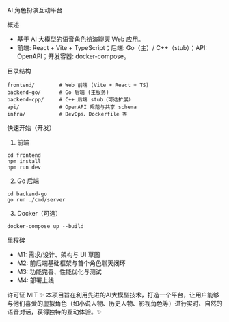 AI 角色扮演互动平台

概述
- 基于 AI 大模型的语音角色扮演聊天 Web 应用。
- 前端: React + Vite + TypeScript；后端: Go（主）/ C++（stub）；API: OpenAPI；开发容器: docker-compose。

目录结构
```
frontend/        # Web 前端 (Vite + React + TS)
backend-go/      # Go 后端 (主服务)
backend-cpp/     # C++ 后端 stub（可选扩展）
api/             # OpenAPI 规范与共享 schema
infra/           # DevOps、Dockerfile 等
```

快速开始（开发）
1) 前端
```
cd frontend
npm install
npm run dev
```

2) Go 后端
```
cd backend-go
go run ./cmd/server
```

3) Docker（可选）
```
docker-compose up --build
```

里程碑
- M1: 需求/设计、架构与 UI 草图
- M2: 前后端基础框架与首个角色聊天闭环
- M3: 功能完善、性能优化与测试
- M4: 部署上线

许可证
MIT
✨ 本项目旨在利用先进的AI大模型技术，打造一个平台，让用户能够与他们喜爱的虚拟角色（如小说人物、历史人物、影视角色等）进行实时、自然的语音对话，获得独特的互动体验。✨
